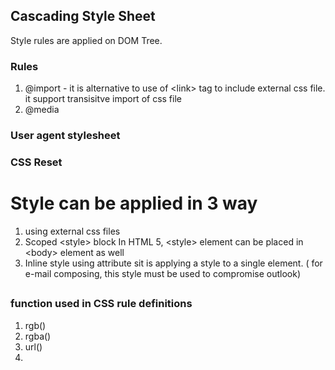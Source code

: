 ## Cascading Style Sheet

Style rules are applied on DOM Tree.

### Rules

1. @import - it is alternative to use of &lt;link&gt; tag to include external css file. it support transisitve import of css file
2. @media

### 

### User agent stylesheet

### CSS Reset

# Style can be applied in 3 way

1. using external css files
2. Scoped  &lt;style&gt; block
  In HTML 5, &lt;style&gt; element can be placed in &lt;body&gt; element as well
3. Inline style using attribute
  sit is applying a style to a single element. \( for e-mail composing, this style must be used to compromise outlook\)

## 

### function used in CSS rule definitions

1. rgb\(\)
2. rgba\(\)
3. url\(\)
4. 

